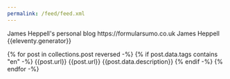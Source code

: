 ```yaml
---
permalink: /feed/feed.xml
---
```


<rss version="2.0">
    <channel>
        <title>FormularSumo</title>
        <subtitle>James Heppell's personal blog</subtitle>
        <link href="https://formularsumo.co.uk/feed/" rel="self"/>
        <link href="https://formularsumo.co.uk/blog/"/>
        <id>https://formularsumo.co.uk</id>
        <author>
            <name>James Heppell</name>
        </author>
        <generator>{{eleventy.generator}}</generator>
        
{% for post in collections.post reversed -%}
    {% if post.data.tags contains "en" -%}
        <item>
            <title>{{post.data.title}}</title>
            <link>{{post.url}}</link>
            <id>{{post.url}}</id>
            <description>{{post.data.description}}</description>
        </item>
    {% endif -%}
{% endfor -%}
    </channel>
</rss>